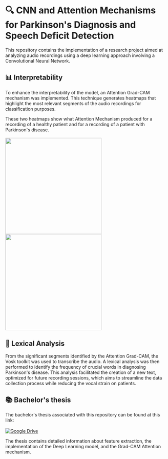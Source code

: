 # 🔍 CNN and Attention Mechanisms for Parkinson's Diagnosis and Speech Deficit Detection
This repository contains the implementation of a research project aimed at analyzing audio recordings using a deep learning approach involving a Convolutional Neural Network.

## 📊 Interpretability
To enhance the interpretability of the model, an Attention Grad-CAM mechanism was implemented. This technique generates heatmaps that highlight the most relevant segments of the audio recordings for classification purposes. 

These two heatmaps show what Attention Mechanism produced for a recording of a healthy patient and for a recording of a patient with Parkinson's disease. <br> <br>
<img src="https://github.com/vitomarcorubino/Parkinsons-detection/assets/98357718/91aa62d8-dea9-40b9-b370-25c6be371eee" height="300" /> <br>
<img src="https://github.com/vitomarcorubino/Parkinsons-detection/assets/98357718/98d2e3ba-9a26-4a9f-baff-8b7c201dc66d" height="300" /> <br>

## 🔬 Lexical Analysis
From the significant segments identified by the Attention Grad-CAM, the Vosk toolkit was used to transcribe the audio.
A lexical analysis was then performed to identify the frequency of crucial words in diagnosing Parkinson's disease. 
This analysis facilitated the creation of a new text, optimized for future recording sessions, which aims to streamline the data collection process while reducing the vocal strain on patients.

## 📚 Bachelor's thesis
The bachelor's thesis associated with this repository can be found at this link: <br> <br>
[![Google Drive](https://img.shields.io/badge/Google%20Drive-4285F4?style=for-the-badge&logo=googledrive&logoColor=white)](https://drive.google.com/file/d/1i3Mt7KYvnbZ4b4gdz-SoJx6Bo-aomNzi/view?usp=sharing) 

The thesis contains detailed information about feature extraction, the implementation of the Deep Learning model, and the Grad-CAM Attention mechanism.
